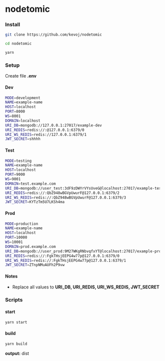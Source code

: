 # nodetomic

### Install

```bash
git clone https://github.com/kevoj/nodetomic
```

```bash
cd nodetomic
```

```bash
yarn
```

### Setup

Create file **.env**

#### Dev

```bash
MODE=development
NAME=example-name
HOST=localhost
PORT=8000
WS=8001
DOMAIN=localhost
URI_DB=mongodb://127.0.0.1:27017/example-dev
URI_REDIS=redis://:@127.0.0.1:6379/0
URI_WS_REDIS=redis://127.0.0.1:6379/1
JWT_SECRET=shhhh
```

#### Test

```bash
MODE=testing
NAME=example-name
HOST=localhost
PORT=9000
WS=9001
DOMAIN=test.example.com
URI_DB=mongodb://user_test:3dF9zDWYrVYsUveG@localhost:27017/example-test
URI_REDIS=redis://:QbZ948wBGVpUwurF@127.0.0.1:6379/2
URI_WS_REDIS=redis://:QbZ948wBGVpUwurF@127.0.0.1:6379/3
JWT_SECRET=KYTzTm5U7LKSh4ma
```

#### Prod

```bash
MODE=production
NAME=example-name
HOST=localhost
PORT=10000
WS=10001
DOMAIN=prod.example.com
URI_DB=mongodb://user_prod:9M27WKgRNbvqfxYT@localhost:27017/example-prod
URI_REDIS=redis://:FgkTHsjEEPG4w77p@127.0.0.1:6379/0
URI_WS_REDIS=redis://:FgkTHsjEEPG4w77p@127.0.0.1:6379/1
JWT_SECRET=ZTnpNMuAUFh2P9vw
```

#### Notes

- Replace all values to **URI_DB, URI_REDIS, URI_WS_REDIS, JWT_SECRET**

### Scripts

#### start

```bash
yarn start
```

#### build

```bash
yarn build
```

**output:** dist
